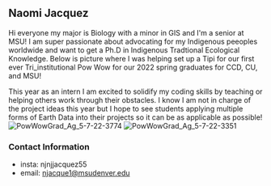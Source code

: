 ## Naomi Jacquez
Hi everyone my major is Biology with a minor in GIS and I'm a senior at MSU!
I am super passionate about advocating for my Indigenous peeoples worldwide and want to get a Ph.D in Indigenous Tradtional Ecological Knowledge.
Below is picture where I was helping set up a Tipi for our first ever Tri_institutional Pow Wow for our 2022 spring graduates for CCD, CU, and MSU!

This year as an intern I am excited to solidify my coding skills by teaching or helping others work through their obstacles. I know I am not in charge of the project ideas this year but I hope to see students applying multiple forms of Earth Data into their projects so it can be as applicable as possible!
![PowWowGrad_Ag_5-7-22-3774](https://user-images.githubusercontent.com/105725644/225719294-d4310901-df62-43ab-85d2-62ce0fa63814.jpg)
![PowWowGrad_Ag_5-7-22-3351](https://user-images.githubusercontent.com/105725644/225721389-de8b8784-5d87-4f5e-bd92-b76b7d3fe514.jpg)
### Contact Information
* insta: njnjjacquez55
* email: njacque1@msudenver.edu
